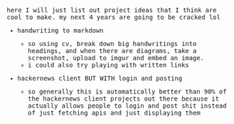 <samp>
here I will just list out project ideas that I think are cool to make. my next 4 years are going to be cracked lol

* handwriting to markdown 
    * so using cv, break down big handwritings into headings, and when there are diagrams, take a screenshot, upload to imgur and embed an image. 
    * i could also try playing with written links

* hackernews client BUT WITH login and posting
    * so generally this is automatically better than 90% of the hackernews client projects out there because it actually allows people to login and post shit instead of just fetching apis and just displaying them 

<samp>
